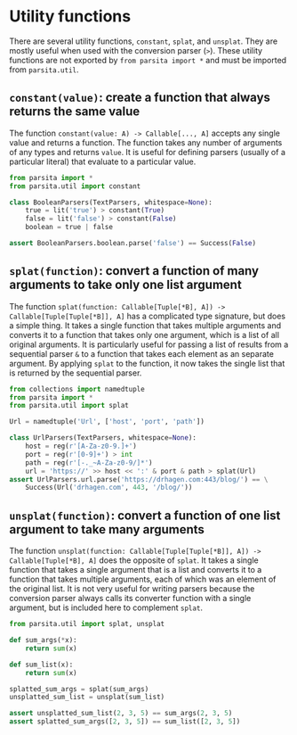 # Utility functions

There are several utility functions, `constant`, `splat`, and `unsplat`. They are mostly useful when used with the conversion parser (`>`). These utility functions are not exported by `from parsita import *` and must be imported from `parsita.util`.

## `constant(value)`: create a function that always returns the same value

The function `constant(value: A) -> Callable[..., A]` accepts any single value and returns a function. The function takes any number of arguments of any types and returns `value`. It is useful for defining parsers (usually of a particular literal) that evaluate to a particular value.

```python
from parsita import *
from parsita.util import constant

class BooleanParsers(TextParsers, whitespace=None):
    true = lit('true') > constant(True)
    false = lit('false') > constant(False)
    boolean = true | false

assert BooleanParsers.boolean.parse('false') == Success(False)
```

## `splat(function)`: convert a function of many arguments to take only one list argument

The function `splat(function: Callable[Tuple[*B], A]) -> Callable[Tuple[Tuple[*B]], A]` has a complicated type signature, but does a simple thing. It takes a single function that takes multiple arguments and converts it to a function that takes only one argument, which is a list of all original arguments. It is particularly useful for passing a list of results from a sequential parser `&` to a function that takes each element as an separate argument. By applying `splat` to the function, it now takes the single list that is returned by the sequential parser.

```python
from collections import namedtuple
from parsita import *
from parsita.util import splat

Url = namedtuple('Url', ['host', 'port', 'path'])

class UrlParsers(TextParsers, whitespace=None):
    host = reg(r'[A-Za-z0-9.]+')
    port = reg(r'[0-9]+') > int
    path = reg(r'[-._~A-Za-z0-9/]*')
    url = 'https://' >> host << ':' & port & path > splat(Url)
assert UrlParsers.url.parse('https://drhagen.com:443/blog/') == \
    Success(Url('drhagen.com', 443, '/blog/'))

```

## `unsplat(function)`: convert a function of one list argument to take many arguments
The function `unsplat(function: Callable[Tuple[Tuple[*B]], A]) -> Callable[Tuple[*B], A]` does the opposite of `splat`. It takes a single function that takes a single argument that is a list and converts it to a function that takes multiple arguments, each of which was an element of the original list. It is not very useful for writing parsers because the conversion parser always calls its converter function with a single argument, but is included here to complement `splat`.

```python
from parsita.util import splat, unsplat

def sum_args(*x):
    return sum(x)

def sum_list(x):
    return sum(x)

splatted_sum_args = splat(sum_args)
unsplatted_sum_list = unsplat(sum_list)

assert unsplatted_sum_list(2, 3, 5) == sum_args(2, 3, 5)
assert splatted_sum_args([2, 3, 5]) == sum_list([2, 3, 5])
```
